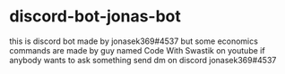 # discord-bot-jonas-bot

this is discord bot made by jonasek369#4537 but some economics commands are made by guy named Code With Swastik on youtube
if anybody wants to ask something send dm on discord jonasek369#4537
